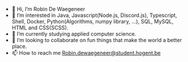 - 👋 Hi, I’m Robin De Waegeneer
- 👀 I’m interested in Java, Javascript(Node.js, Discord.js), Typescript, Shell, Docker, Python(Algorithms, numpy library, ...), SQL, MySQL, HTML and CSS(SCSS).
- 🌱 I’m currently studying applied computer science.
- 💞️ I’m looking to collaborate on fun things that make the world a better place.
- 📫 How to reach me Robin.dewaegeneer@student.hogent.be
